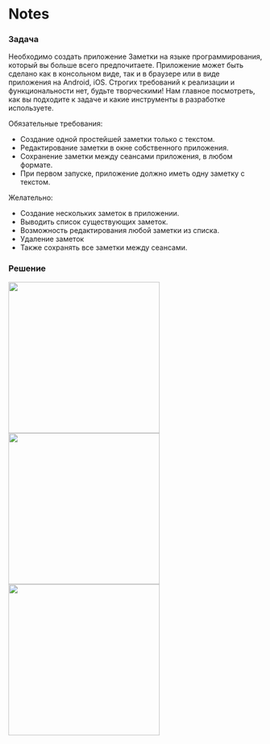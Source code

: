 # Notes

### Задача
Необходимо создать приложение Заметки на языке программирования,
который вы больше всего предпочитаете. Приложение может быть сделано как
в консольном виде, так и в браузере или в виде приложения на Android, iOS.
Строгих требований к реализации и функциональности нет, будьте
творческими! Нам главное посмотреть, как вы подходите к задаче и какие
инструменты в разработке используете.

Обязательные требования:
* Создание одной простейшей заметки только с текстом.
* Редактирование заметки в окне собственного приложения.
* Сохранение заметки между сеансами приложения, в любом формате.
* При первом запуске, приложение должно иметь одну заметку с текстом.

Желательно:
* Создание нескольких заметок в приложении.
* Выводить список существующих заметок.
* Возможность редактирования любой заметки из списка.
* Удаление заметок
* Также сохранять все заметки между сеансами.

### Решение
<img src="https://user-images.githubusercontent.com/3718952/152477652-9c2ced2d-6bbd-45aa-b1bd-d8907805c18a.png" width="300"/> <img src="https://user-images.githubusercontent.com/3718952/152477817-000691eb-45f1-4065-a0e7-36ce6128e003.png" width="300"/> <img src="https://user-images.githubusercontent.com/3718952/152477859-d8c4a4c7-4935-48fe-9231-fdd9c321afd2.png" width="300"/>
